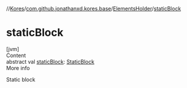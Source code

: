//[Kores](../../index.md)/[com.github.jonathanxd.kores.base](../index.md)/[ElementsHolder](index.md)/[staticBlock](static-block.md)



# staticBlock  
[jvm]  
Content  
abstract val [staticBlock](static-block.md): [StaticBlock](../-static-block/index.md)  
More info  


Static block

  



